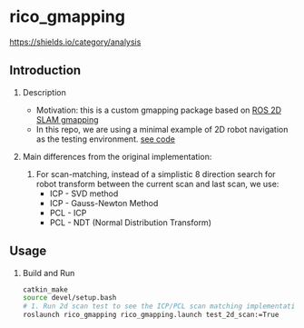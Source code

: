 # rico_gmapping
https://shields.io/category/analysis
## Introduction
1. Description
    - Motivation: this is a custom gmapping package based on [ROS 2D SLAM gmapping](https://github.com/ros-perception/slam_gmapping)
    - In this repo, we are using a minimal example of 2D robot navigation as the testing environment. [see code](https://github.com/RicoJia/3D_Motion_Planning-/tree/master/2d_planning_playground/src/costmap_plugins) 

2. Main differences from the original implementation: 
    1. For scan-matching, instead of a simplistic 8 direction search for robot transform between the current scan and last scan, we use: 
        - ICP - SVD method 
        - ICP - Gauss-Newton Method
        - PCL - ICP 
        - PCL - NDT (Normal Distribution Transform)
        
## Usage
1. Build and Run
    ```bash
    catkin_make
    source devel/setup.bash
    # 1. Run 2d scan test to see the ICP/PCL scan matching implementations
    roslaunch rico_gmapping rico_gmapping.launch test_2d_scan:=True
    ```
